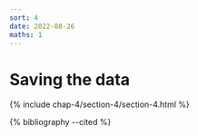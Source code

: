 ```yaml
---
sort: 4
date: 2022-08-26
maths: 1
---
```


# Saving the data

{% include chap-4/section-4/section-4.html %}

{% bibliography --cited %}
